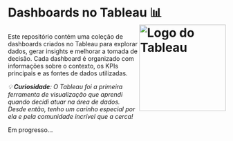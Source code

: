 # Dashboards no Tableau 📊 <img align="right" src="https://github.com/user-attachments/assets/cdab4afe-7ed7-478b-a9da-b759aecfaa9f" alt="Logo do Tableau" width="200"/>

Este repositório contém uma coleção de dashboards criados no Tableau para explorar dados, gerar insights e melhorar a tomada de decisão. Cada dashboard é organizado com informações sobre o contexto, os KPIs principais e as fontes de dados utilizadas.

_💡 **Curiosidade**: O Tableau foi a primeira ferramenta de visualização que aprendi quando decidi atuar na área de dados. Desde então, tenho um carinho especial por ela e pela comunidade incrível que a cerca!_

Em progresso...
